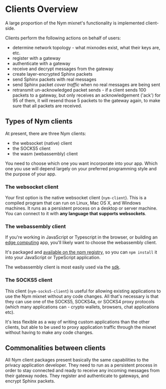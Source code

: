 # Clients Overview

A large proportion of the Nym mixnet's functionality is implemented client-side. 

Clients perform the following actions on behalf of users: 

* determine network topology - what mixnodes exist, what their keys are, etc.
* register with a gateway
* authenticate with a gateway
* receive and decrypt messages from the gateway
* create layer-encrypted Sphinx packets
* send Sphinx packets with real messages
* send Sphinx packet _cover traffic_ when no real messages are being sent
* retransmit un-acknowledged packet sends - if a client sends 100 packets to a gateway, but only receives an acknowledgement ('ack') for 95 of them, it will resend those 5 packets to the gateway again, to make sure that all packets are received.  

## Types of Nym clients
At present, there are three Nym clients:

- the websocket (native) client
- the SOCKS5 client
- the wasm (webassembly) client

You need to choose which one you want incorporate into your app. Which one you use will depend largely on your preferred programming style and the purpose of your app.

### The websocket client
Your first option is the native websocket client (`nym-client`). This is a compiled program that can run on Linux, Mac OS X, and Windows machines. It runs as a persistent process on a desktop or server machine. You can connect to it with **any language that supports websockets**.

### The webassembly client
If you're working in JavaScript or Typescript in the browser, or building an [edge computing](https://en.wikipedia.org/wiki/Edge_computing) app, you'll likely want to choose the webassembly client. 

It's packaged and [available on the npm registry](https://www.npmjs.com/package/@nymproject/nym-client-wasm), so you can `npm install` it into your JavaScript or TypeScript application. 

The webassembly client is most easily used via the [sdk](../sdk/typescript.md). 

### The SOCKS5 client
This client (`nym-socks5-client`) is useful for allowing existing applications to use the Nym mixnet without any code changes. All that's necessary is that they can use one of the SOCKS5, SOCKS4a, or SOCKS4 proxy protocols (which many applications can - crypto wallets, browsers, chat applications etc). 

It's less flexible as a way of writing custom applications than the other clients, but able to be used to proxy application traffic through the mixnet without having to make any code changes. 

## Commonalities between clients
All Nym client packages present basically the same capabilities to the privacy application developer. They need to run as a persistent process in order to stay connected and ready to receive any incoming messages from their gateway nodes. They register and authenticate to gateways, and encrypt Sphinx packets.
